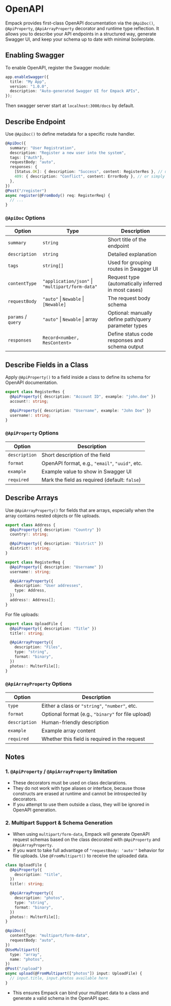 # OpenAPI

Empack provides first-class OpenAPI documentation via the `@ApiDoc()`, `@ApiProperty`, `@ApiArrayProperty` decorator and runtime type reflection. 
It allows you to describe your API endpoints in a structured way, generate Swagger UI, and keep your schema up to date with minimal boilerplate.

## Enabling Swagger

To enable OpenAPI, register the Swagger module:

```ts
app.enableSwagger({
  title: "My App",
  version: "1.0.0",
  description: "Auto-generated Swagger UI for Empack APIs",
});
```

Then swagger server start at `localhost:3000/docs` by default.

## Describe Endpoint

Use `@ApiDoc()` to define metadata for a specific route handler.

```ts
@ApiDoc({
  summary: "User Registration",
  description: "Register a new user into the system",
  tags: ["Auth"],
  requestBody: "auto",
  responses: {
    [Status.OK]: { description: "Success", content: RegisterRes }, // use Status enum
    409: { description: "Conflict", content: ErrorBody }, // or simply use status codes
  },
})
@Post("/register")
async register(@FromBody() req: RegisterReq) {
  // ...
}
```

### `@ApiDoc` Options

| Option             | Type                                            | Description                                          |
| ------------------ | ----------------------------------------------- | ---------------------------------------------------- |
| `summary`          | `string`                                        | Short title of the endpoint                          |
| `description`      | `string`                                        | Detailed explanation                                 |
| `tags`             | `string[]`                                      | Used for grouping routes in Swagger UI               |
| `contentType`      | `"application/json"` \| `"multipart/form-data"` | Request type (automatically inferred in most cases)  |
| `requestBody`      | `"auto"` \| `Newable` \| `[Newable]`            | The request body schema                              |
| `params` / `query` | `"auto"` \| `Newable` \| array                  | Optional: manually define path/query parameter types |
| `responses`        | `Record<number, ResContent>`                    | Define status code responses and schema output       |

## Describe Fields in a Class

Apply `@ApiProperty()` to a field inside a class to define its schema for OpenAPI documentation.

```ts
export class RegisterRes {
  @ApiProperty({ description: "Account ID", example: "john.doe" })
  account!: string;

  @ApiProperty({ description: "Username", example: "John Doe" })
  username!: string;
}
```

### `@ApiProperty` Options

| Option        | Description                                     |
| ------------- | ----------------------------------------------- |
| `description` | Short description of the field                  |
| `format`      | OpenAPI format, e.g., `"email"`, `"uuid"`, etc. |
| `example`     | Example value to show in Swagger UI             |
| `required`    | Mark the field as required (default: `false`)    |

## Describe Arrays

Use `@ApiArrayProperty()` for fields that are arrays, especially when the array contains nested objects or file uploads.

```ts
export class Address {
  @ApiProperty({ description: "Country" })
  country!: string;

  @ApiProperty({ description: "District" })
  district!: string;
}

export class RegisterReq {
  @ApiProperty({ description: "Username" })
  username!: string;

  @ApiArrayProperty({
    description: "User addresses",
    type: Address,
  })
  address!: Address[];
}
```

For file uploads:

```ts
export class UploadFile {
  @ApiProperty({ description: "Title" })
  title!: string;

  @ApiArrayProperty({
    description: "Files",
    type: "string",
    format: "binary",
  })
  photos!: MulterFile[];
}
```

### `@ApiArrayProperty` Options

| Option        | Description                                        |
| ------------- | -------------------------------------------------- |
| `type`        | Either a class or `"string"`, `"number"`, etc.     |
| `format`      | Optional format (e.g., `"binary"` for file upload) |
| `description` | Human-friendly description                         |
| `example`     | Example array content                              |
| `required`    | Whether this field is required in the request      |

## Notes

### 1. `@ApiProperty` / `@ApiArrayProperty` limitation

* These decorators must be used on class declarations.
* They do not work with type aliases or interface, because those constructs are erased at runtime and cannot be introspected by decorators.
* If you attempt to use them outside a class, they will be ignored in OpenAPI generation.

### 2. Multipart Support & Schema Generation

* When using `multipart/form-data`, Empack will generate OpenAPI request schemas based on the class decorated with `@ApiProperty` and `@ApiArrayProperty`.
* If you want to take full advantage of `"requestBody: 'auto'"` behavior for file uploads. Use `@FromMultipart()` to receive the uploaded data.

```ts
class UploadFile {
  @ApiProperty({
    description: "title",
  })
  title!: string;

  @ApiArrayProperty({
    description: "photos",
    type: "string",
    format: "binary",
  })
  photos!: MulterFile[];
}

@ApiDoc({
  contentType: "multipart/form-data",
  requestBody: "auto",
})
@UseMultipart({
  type: "array",
  name: "photos",
})
@Post("/upload")
async upload(@FromMultipart(["photos"]) input: UploadFile) {
  // input.title, input.photos available here
}
```

* This ensures Empack can bind your multipart data to a class and generate a valid schema in the OpenAPI spec.

